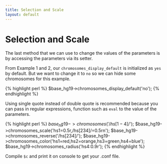 ```yaml
---
title: Selection and Scale
layout: default
---
```


# Selection and Scale

The last method that we can use to change the values of the parameters is by accessing the parameters via its setter.

From Example 1 and 2, our `chromosomes_display_default` is initialized as `yes` by default. But we want to change it to `no` so we can hide some chromosomes for this example.

{% highlight perl %}
$base_hg19->chromosomes_display_default('no');
{% endhighlight %}

Using single quote instead of double quote is recommended because you can pass in regular expressions, function such as `eval` to the value of the parameters.

{% highlight perl %}
$base_hg19->chromosomes('/hs[1-4]$/');
$base_hg19->chromosomes_scale('hs1=0.5r,/hs[234]/=0.5rn');
$base_hg19->chromosomes_reverse('/hs[234]/');
$base_hg19->chromosomes_color('hs1=red,hs2=orange,hs3=green,hs4=blue');
$base_hg19->chromosomes_radius('hs4:0.9r');
{% endhighlight %}

Compile `$c` and print it on console to get your .conf file.